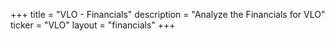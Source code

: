 +++
title = "VLO - Financials"
description = "Analyze the Financials for VLO"
ticker = "VLO"
layout = "financials"
+++

